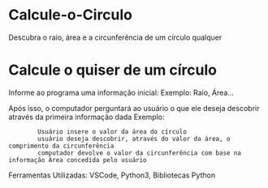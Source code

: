 # Calcule-o-Circulo
Descubra o raio, área e a circunferência de um círculo qualquer

# Calcule o quiser de um círculo
Informe ao programa uma informação inicial: Exemplo: Raio, Área...

Após isso, o computador perguntará ao usuário o que ele deseja descobrir através da primeira informação dada
Exemplo:




            Usuário insere o valor da área do círculo
            usuário deseja descobrir, através do valor da área, o comprimento da circunferência
            computador devolve o valor da circunferência com base na informação Área concedida pelo usuário 
      
Ferramentas Utilizadas: VSCode, Python3, Bibliotecas Python
